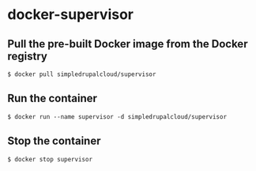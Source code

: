 docker-supervisor
=================

Pull the pre-built Docker image from the Docker registry
----------------------------------------------------------------

    $ docker pull simpledrupalcloud/supervisor

Run the container
-----------------

    $ docker run --name supervisor -d simpledrupalcloud/supervisor

Stop the container
------------------

    $ docker stop supervisor

